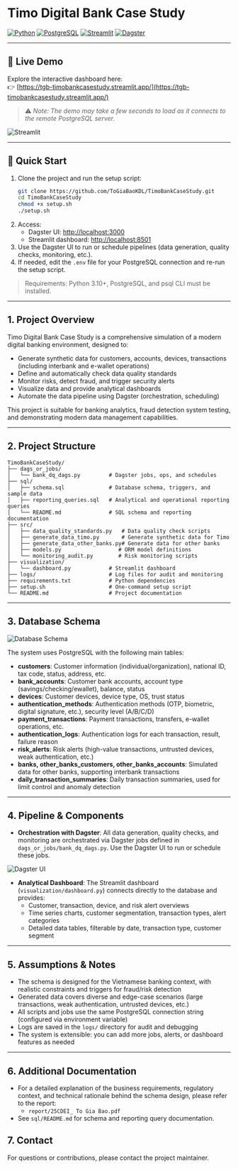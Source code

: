 # Timo Digital Bank Case Study

[![Python](https://img.shields.io/badge/Python-3.10%2B-blue?logo=python)](https://www.python.org/)
[![PostgreSQL](https://img.shields.io/badge/PostgreSQL-13%2B-blue?logo=postgresql)](https://www.postgresql.org/)
[![Streamlit](https://img.shields.io/badge/Streamlit-Dashboard-red?logo=streamlit)](https://streamlit.io/)
[![Dagster](https://img.shields.io/badge/Dagster-Orchestration-purple?logo=dagster)](https://dagster.io/)

---

## 🔗 Live Demo

Explore the interactive dashboard here:  
👉 [https://tgb-timobankcasestudy.streamlit.app/](https://tgb-timobankcasestudy.streamlit.app/)

> ⚠️ *Note: The demo may take a few seconds to load as it connects to the remote PostgreSQL server.*

![Streamlit](https://ik.imagekit.io/baodata2226/imagekit-assets/streamlit_4.png?updatedAt=1753213886502)

---

## 🚀 Quick Start

1. Clone the project and run the setup script:
   ```bash
   git clone https://github.com/ToGiaBaoKDL/TimoBankCaseStudy.git
   cd TimoBankCaseStudy
   chmod +x setup.sh
   ./setup.sh
   ```
2. Access:
   - Dagster UI: [http://localhost:3000](http://localhost:3000)
   - Streamlit dashboard: [http://localhost:8501](http://localhost:8501)
3. Use the Dagster UI to run or schedule pipelines (data generation, quality checks, monitoring, etc.).
4. If needed, edit the `.env` file for your PostgreSQL connection and re-run the setup script.

> Requirements: Python 3.10+, PostgreSQL, and psql CLI must be installed.

---

## 1. Project Overview

Timo Digital Bank Case Study is a comprehensive simulation of a modern digital banking environment, designed to:
- Generate synthetic data for customers, accounts, devices, transactions (including interbank and e-wallet operations)
- Define and automatically check data quality standards
- Monitor risks, detect fraud, and trigger security alerts
- Visualize data and provide analytical dashboards
- Automate the data pipeline using Dagster (orchestration, scheduling)

This project is suitable for banking analytics, fraud detection system testing, and demonstrating modern data management capabilities.

---

## 2. Project Structure

```
TimoBankCaseStudy/
├── dags_or_jobs/
│   └── bank_dq_dags.py         # Dagster jobs, ops, and schedules
├── sql/
│   ├── schema.sql              # Database schema, triggers, and sample data
│   ├── reporting_queries.sql   # Analytical and operational reporting queries
│   └── README.md               # SQL schema and reporting documentation
├── src/
│   ├── data_quality_standards.py   # Data quality check scripts
│   ├── generate_data_timo.py       # Generate synthetic data for Timo
│   ├── generate_data_other_banks.py# Generate data for other banks
│   ├── models.py                  # ORM model definitions
│   └── monitoring_audit.py        # Risk monitoring scripts
├── visualization/
│   └── dashboard.py            # Streamlit dashboard
├── logs/                       # Log files for audit and monitoring
├── requirements.txt            # Python dependencies
├── setup.sh                    # One-command setup script
└── README.md                   # Project documentation
```

---

## 3. Database Schema

![Database Schema](https://ik.imagekit.io/baodata2226/imagekit-assets/database_schema.png?updatedAt=1753199318256)

The system uses PostgreSQL with the following main tables:
- **customers**: Customer information (individual/organization), national ID, tax code, status, address, etc.
- **bank_accounts**: Customer bank accounts, account type (savings/checking/ewallet), balance, status
- **devices**: Customer devices, device type, OS, trust status
- **authentication_methods**: Authentication methods (OTP, biometric, digital signature, etc.), security level (A/B/C/D)
- **payment_transactions**: Payment transactions, transfers, e-wallet operations, etc.
- **authentication_logs**: Authentication logs for each transaction, result, failure reason
- **risk_alerts**: Risk alerts (high-value transactions, untrusted devices, weak authentication, etc.)
- **banks, other_banks_customers, other_banks_accounts**: Simulated data for other banks, supporting interbank transactions
- **daily_transaction_summaries**: Daily transaction summaries, used for limit control and anomaly detection

---

## 4. Pipeline & Components

- **Orchestration with Dagster**: All data generation, quality checks, and monitoring are orchestrated via Dagster jobs defined in `dags_or_jobs/bank_dq_dags.py`. Use the Dagster UI to run or schedule these jobs.

![Dagster UI](https://ik.imagekit.io/baodata2226/imagekit-assets/dagster.png?updatedAt=1753199318227)
- **Analytical Dashboard**: The Streamlit dashboard (`visualization/dashboard.py`) connects directly to the database and provides:
  - Customer, transaction, device, and risk alert overviews
  - Time series charts, customer segmentation, transaction types, alert categories
  - Detailed data tables, filterable by date, transaction type, customer segment

---

## 5. Assumptions & Notes
- The schema is designed for the Vietnamese banking context, with realistic constraints and triggers for fraud/risk detection
- Generated data covers diverse and edge-case scenarios (large transactions, weak authentication, untrusted devices, etc.)
- All scripts and jobs use the same PostgreSQL connection string (configured via environment variable)
- Logs are saved in the `logs/` directory for audit and debugging
- The system is extensible: you can add more jobs, alerts, or dashboard features as needed

---

## 6. Additional Documentation

- For a detailed explanation of the business requirements, regulatory context, and technical rationale behind the schema design, please refer to the report:
  - `report/25CDEI_ To Gia Bao.pdf`
- See `sql/README.md` for schema and reporting query documentation.

## 7. Contact
For questions or contributions, please contact the project maintainer. 